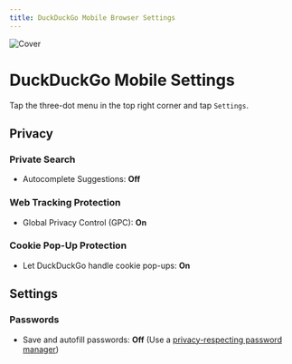 ```yaml
---
title: DuckDuckGo Mobile Browser Settings
---
```


![Cover](/assets/covers/duckduckgo.png)

# DuckDuckGo Mobile Settings

Tap the three-dot menu in the top right corner and tap `Settings`.

## Privacy

### Private Search

* Autocomplete Suggestions: **Off**

### Web Tracking Protection

* Global Privacy Control (GPC): **On**

### Cookie Pop-Up Protection

* Let DuckDuckGo handle cookie pop-ups: **On**

## Settings

### Passwords

* Save and autofill passwords: **Off** (Use a [privacy-respecting password manager](/recommendations/software/password-managers))
